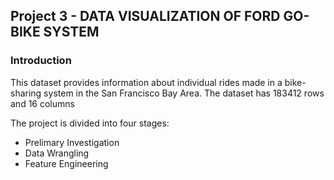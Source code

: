 ## Project 3 - DATA VISUALIZATION  OF FORD GO-BIKE SYSTEM

### Introduction

This dataset provides information about individual rides made in a bike-sharing system in the San Francisco Bay Area. The dataset has 183412 rows and 16 columns

The project is divided into four stages:
* Prelimary Investigation
* Data Wrangling
* Feature Engineering

